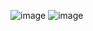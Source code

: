 ![image](https://github.com/user-attachments/assets/726eb61a-6add-4a92-a4f2-24b63c5fc6c9)
![image](https://github.com/user-attachments/assets/0d2adac1-eb2a-4eb6-9d1c-e353a11c9273)
